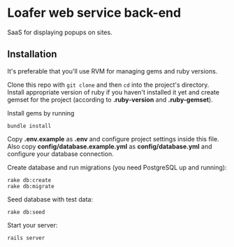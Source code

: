 # Loafer web service back-end

SaaS for displaying popups on sites.

## Installation

It's preferable that you'll use RVM for managing gems and ruby versions.

Clone this repo with `git clone` and then `cd` into the project's directory.
Install appropriate version of ruby if you haven't installed it yet and create gemset for the project (according to **.ruby-version** and **.ruby-gemset**).

Install gems by running

    bundle install

Copy **.env.example** as **.env** and configure project settings inside this file.
Also copy **config/database.example.yml** as **config/database.yml** and configure your database connection.


Create database and run migrations (you need PostgreSQL up and running):

    rake db:create
    rake db:migrate

Seed database with test data:

    rake db:seed

Start your server:

    rails server
